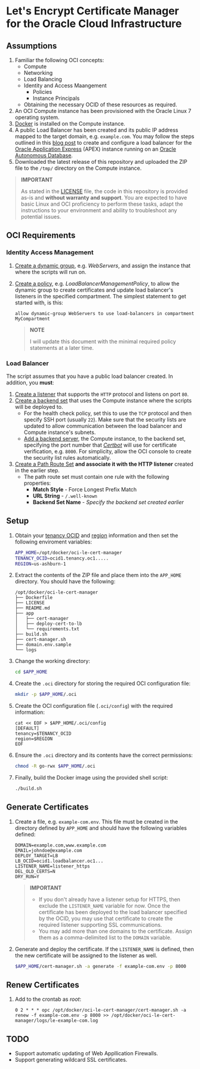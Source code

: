 # Let's Encrypt Certificate Manager for the Oracle Cloud Infrastructure

## Assumptions

1. Familiar the following OCI concepts:
    * Compute
    * Networking
    * Load Balancing
    * Identity and Access Maangement
        * Policies
        * Instance Principals
    * Obtaining the necessary OCID of these resources as required.
1. An OCI Compute instance has been provisioned with the Oracle Linux 7 operating system.
1. [Docker](https://docker.com) is installed on the Compute instance.
1. A public Load Balancer has been created and its public IP address mapped to the target domain, e.g. `example.com`. You may follow the steps outlined in this [blog post](https://fuzziebrain.com/content/id/2005/) to create and configure a load balancer for the [Oracle Application Express](https://apex.oracle.com) (APEX) instance running on an [Oracle Autonomous Database](https://www.oracle.com/autonomous-database/).
1. Downloaded the latest release of this repository and uploaded the ZIP file to the `/tmp/` directory on the Compute instance.

> **IMPORTANT**
>
> As stated in the [LICENSE](./LICENSE) file, the code in this repository is provided as-is and **without warranty and support**. You are expected to have basic Linux and OCI proficiency to perform these tasks, adapt the instructions to your environment and ability to troubleshoot any potential issues.

## OCI Requirements

### Identity Access Management

1. [Create a dynamic group](https://docs.cloud.oracle.com/iaas/Content/Identity/Tasks/managingdynamicgroups.htm#ariaid-title9), e.g. *WebServers*, and assign the instance that where the scripts will run on.
1. [Create a policy](https://docs.cloud.oracle.com/iaas/Content/Identity/Tasks/managingpolicies.htm#ariaid-title6), e.g. *LoadBalancerManagementPolicy*, to allow the dynamic group to create certificates and update load balancer's listeners in the specified compartment. The simplest statement to get started with, is this:
    ```
    allow dynamic-group WebServers to use load-balancers in compartment MyCompartment
    ```

   > **NOTE**
   >
   > I will update this document with the minimal required policy statements at a later time.

### Load Balancer

The script assumes that you have a public load balancer created. In addition, you **must**:

1. [Create a listener](https://docs.cloud.oracle.com/iaas/Content/Balance/Tasks/managinglisteners.htm#ariaid-title5) that supports the `HTTP` protocol and listens on port `80`.
1. [Create a backend set](https://docs.cloud.oracle.com/iaas/Content/Balance/Tasks/managingbackendsets.htm#ariaid-title6) that uses the Compute instance where the scripts will be deployed to.
    * For the health check policy, set this to use the `TCP` protocol and then specify SSH port (usually `22`). Make sure that the security lists are updated to allow communication between the load balancer and Compute instance's subnets.
    * [Add a backend server](https://docs.cloud.oracle.com/iaas/Content/Balance/Tasks/managingbackendservers.htm#ariaid-title6), the Compute instance, to the backend set, specifying the port number that [*Certbot*](https://certbot.eff.org/) will use for certificate verification, e.g. `8000`. For simplicity, allow the OCI console to create the security list rules automatically.
1. [Create a Path Route Set](https://docs.cloud.oracle.com/iaas/Content/Balance/Tasks/managingrequest.htm#ariaid-title9) **and associate it with the HTTP listener** created in the earlier step.
    * The path route set must contain one rule with the following properties:
        * **Match Style** - Force Longest Prefix Match
        * **URL String** - `/.well-known`
        * **Backend Set Name** - *Specify the backend set created earlier*

## Setup

1. Obtain your [tenancy OCID](https://docs.cloud.oracle.com/iaas/Content/General/Concepts/identifiers.htm#tenancy_ocid) and [region](https://docs.cloud.oracle.com/iaas/Content/General/Concepts/regions.htm) information and then set the following enviroment variables:
    ```bash
    APP_HOME=/opt/docker/oci-le-cert-manager
    TENANCY_OCID=ocid1.tenancy.oc1.....
    REGION=us-ashburn-1
    ```
1. Extract the contents of the ZIP file and place them into the `APP_HOME` directory. You should have the following:
    ```
    /opt/docker/oci-le-cert-manager
    ├── Dockerfile
    ├── LICENSE
    ├── README.md
    ├── app
    │   ├── cert-manager
    │   ├── deploy-cert-to-lb
    │   └── requirements.txt
    ├── build.sh
    ├── cert-manager.sh
    ├── domain.env.sample
    └── logs
    ```
1. Change the working directory:
    ```bash
    cd $APP_HOME
    ```
1. Create the `.oci` directory for storing the required OCI configuration file:
    ```bash
    mkdir -p $APP_HOME/.oci
    ```
1. Create the OCI configuration file (`.oci/config`) with the required information:
    ```
    cat << EOF > $APP_HOME/.oci/config
    [DEFAULT]
    tenancy=$TENANCY_OCID
    region=$REGION
    EOF
    ```
1. Ensure the `.oci` directory and its contents have the correct permissions:
    ```bash
    chmod -R go-rwx $APP_HOME/.oci
    ```
1. Finally, build the Docker image using the provided shell script:
    ```bash
    ./build.sh
    ```

## Generate Certificates

1. Create a file, e.g. `example-com.env`. This file must be created in the directory defined by `APP_HOME` and should have the following variables defined:
    ```
    DOMAIN=example.com,www.example.com
    EMAIL=johndoe@example.com
    DEPLOY_TARGET=LB
    LB_OCID=ocid1.loadbalancer.oc1...
    LISTENER_NAME=listener_https
    DEL_OLD_CERTS=N
    DRY_RUN=Y
    ```

    > **IMPORTANT**
    >
    > * If you don't already have a listener setup for HTTPS, then exclude the `LISTENER_NAME` variable for now. Once the certificate has been deployed to the load balancer specified by the OCID, you may use that certificate to create the required listener supporting SSL communications.
    > * You may add more than one domains to the certificate. Assign them as a comma-delimited list to the `DOMAIN` variable.
1. Generate and deploy the certificate. If the `LISTENER_NAME` is defined, then the new certificate will be assigned to the listener as well.
    ```bash
    $APP_HOME/cert-manager.sh -a generate -f example-com.env -p 8000
    ```

## Renew Certificates

1. Add to the crontab as *root*:
    ```
    0 2 * * * opc /opt/docker/oci-le-cert-manager/cert-manager.sh -a renew -f example-com.env -p 8000 >> /opt/docker/oci-le-cert-manager/logs/le-example-com.log
    ```

## TODO

* Support automatic updating of Web Appllication Firewalls.
* Support generating wildcard SSL certificates.
